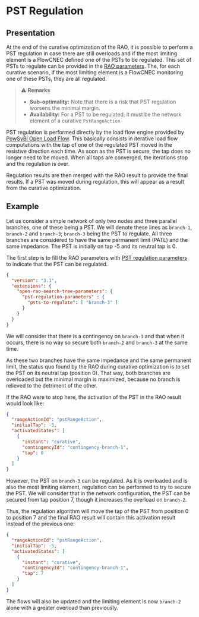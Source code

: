 # PST Regulation

## Presentation

At the end of the curative optimization of the RAO, it is possible to perform a PST regulation in case there are still
overloads and if the most limiting element is a FlowCNEC defined one of the PSTs to be regulated. This set of PSTs to
regulate can be provided in the
[RAO parameters](../parameters/implementation-specific-parameters.md#pst-regulation-parameters). The, for each curative
scenario, if the most limiting element is a FlowCNEC monitoring one of these PSTs, they are all regulated.

> ⚠️ **Remarks**
>
> - **Sub-optimality:** Note that there is a risk that PST regulation worsens the minimal margin.
> - **Availability:** For a PST to be regulated, it must be the network element of a curative `PstRangeAction` 

PST regulation is performed directly by the load flow engine provided
by [PowSyBl Open Load Flow](https://powsybl.readthedocs.io/projects/powsybl-open-loadflow/en/stable/index.html). This
basically consists in iterative load flow computations with the tap of one of the regulated PST moved in the resistive
direction each time. As soon as the PST is secure, the tap does no longer need to be moved. When all taps are converged,
the iterations stop and the regulation is over.

Regulation results are then merged with the RAO result to provide the final results. If a PST was moved during
regulation, this will appear as a result from the curative optimization.

## Example

Let us consider a simple network of only two nodes and three parallel branches, one of these being a PST. We will denote
these lines as `branch-1`, `branch-2` and `branch-3`; `branch-3` being the PST to regulate. All three branches are
considered to have the same permanent limit (PATL) and the same impedance. The PST is initially on tap -5 and its
neutral tap is 0.

The first step is to fill the RAO parameters with
[PST regulation parameters](../parameters/implementation-specific-parameters.md#pst-regulation-parameters) to indicate
that the PST can be regulated.

```json
{
  "version": "3.1",
  "extensions": {
    "open-rao-search-tree-parameters": {
      "pst-regulation-parameters" : {
        "psts-to-regulate": [ "branch-3" ]
      }
    }
  }
}
```

We will consider that there is a contingency on `branch-1` and that when it occurs, there is no way so secure both
`branch-2` and `branch-3` at the same time.

As these two branches have the same impedance and the same permanent limit, the status quo found by the RAO during
curative optimization is to set the PST on its neutral tap (position 0). That way, both branches are overloaded but the
minimal margin is maximized, because no branch is relieved to the detriment of the other.

If the RAO were to stop here, the activation of the PST in the RAO result would look like:

```json
{
  "rangeActionId": "pstRangeAction",
  "initialTap": -5,
  "activatedStates": [
    {
      "instant": "curative",
      "contingencyId": "contingency-branch-1",
      "tap": 0
    }
  ]
}
```

However, the PST on `branch-3` can be regulated. As it is overloaded and is also the most limiting element, regulation
can be performed to try to secure the PST. We will consider that in the network configuration, the PST can be secured
from tap position 7, though it increases the overload on `branch-2`.

Thus, the regulation algorithm will move the tap of the PST from position 0 to position 7 and the final RAO result will
contain this activation result instead of the previous one:

```json
{
  "rangeActionId": "pstRangeAction",
  "initialTap": -5,
  "activatedStates": [
    {
      "instant": "curative",
      "contingencyId": "contingency-branch-1",
      "tap": 7
    }
  ]
}
```

The flows will also be updated and the limiting element is now `branch-2` alone with a greater overload than previously.
